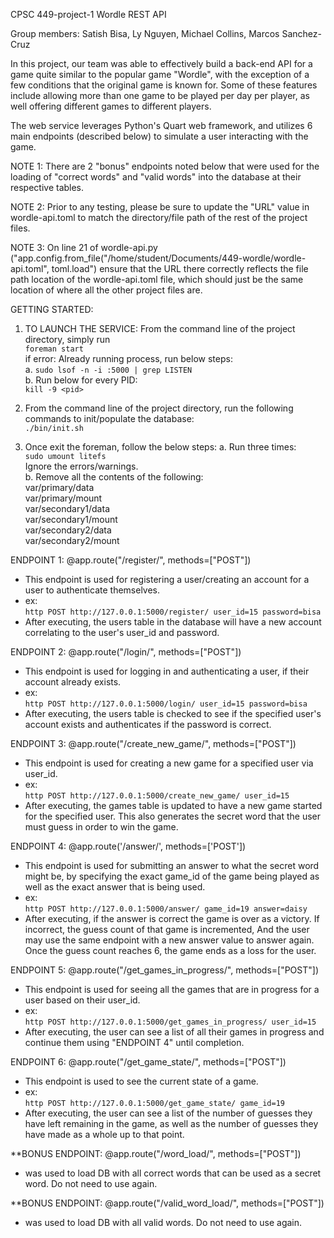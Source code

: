 CPSC 449-project-1
Wordle REST API

Group members:
Satish Bisa,
 Ly Nguyen,
 Michael Collins,
 Marcos Sanchez-Cruz


In this project, our team was able to effectively build a back-end API for a game quite similar to the popular game "Wordle", with the exception of a few
conditions that the original game is known for. Some of these features include allowing more than one game to be played per day per player, as well offering
different games to different players. 

The web service leverages Python's Quart web framework, and utilizes 6 main endpoints (described below) to simulate a user interacting with the game. 

NOTE 1: There are 2 "bonus" endpoints noted below that were used for the loading of "correct words" and "valid words" into the database at their respective 
tables.

NOTE 2: Prior to any testing, please be sure to update the "URL" value in wordle-api.toml to match the directory/file path of the rest of the project files.

NOTE 3: On line 21 of wordle-api.py ("app.config.from_file("/home/student/Documents/449-wordle/wordle-api.toml", toml.load") ensure that the URL there correctly reflects the file path location of the wordle-api.toml file, which should just be the same location of where all the other project files are. 


GETTING STARTED:

1. TO LAUNCH THE SERVICE:
From the command line of the project directory, simply run   
	`foreman start`  
if error: Already running process, run below steps:  
	a. `sudo lsof -n -i :5000 | grep LISTEN`  
	b. Run below for every PID:  
	   `kill -9 <pid>`  

2. From the command line of the project directory, run the following commands to init/populate the database:  
	`./bin/init.sh`

3. Once exit the foreman, follow the below steps:
	a. Run three times:   
		`sudo umount litefs`  
	Ignore the errors/warnings.  
	b. Remove all the contents of the following:  
		var/primary/data  
		var/primary/mount  
		var/secondary1/data  
		var/secondary1/mount  
		var/secondary2/data  
		var/secondary2/mount


ENDPOINT 1: @app.route("/register/", methods=["POST"])
- This endpoint is used for registering a user/creating an account for a user to authenticate themselves.
- ex:   
	`http POST http://127.0.0.1:5000/register/ user_id=15 password=bisa`  
- After executing, the users table in the database will have a new account correlating to the user's user_id and password.

ENDPOINT 2: @app.route("/login/", methods=["POST"])
- This endpoint is used for logging in and authenticating a user, if their account already exists. 
- ex:   
	`http POST http://127.0.0.1:5000/login/ user_id=15 password=bisa`  
- After executing, the users table is checked to see if the specified user's account exists and authenticates if the password is correct.

ENDPOINT 3: @app.route("/create_new_game/", methods=["POST"])
- This endpoint is used for creating a new game for a specified user via user_id.
- ex:   
	`http POST http://127.0.0.1:5000/create_new_game/ user_id=15`  
- After executing, the games table is updated to have a new game started for the specified user. This also generates the secret word
that the user must guess in order to win the game.

ENDPOINT 4: @app.route('/answer/', methods=['POST'])
- This endpoint is used for submitting an answer to what the secret word might be, by specifying the exact game_id of the game being
played as well as the exact answer that is being used.
- ex:   
	`http POST http://127.0.0.1:5000/answer/ game_id=19 answer=daisy`  
- After executing, if the answer is correct the game is over as a victory. If incorrect, the guess count of that game is incremented,
And the user may use the same endpoint with a new answer value to answer again. Once the guess count reaches 6, the game ends as a 
loss for the user. 

ENDPOINT 5: @app.route("/get_games_in_progress/", methods=["POST"])
- This endpoint is used for seeing all the games that are in progress for a user based on their user_id.
- ex:   
	`http POST http://127.0.0.1:5000/get_games_in_progress/ user_id=15`  
- After executing, the user can see a list of all their games in progress and continue them using "ENDPOINT 4" until completion.

ENDPOINT 6: @app.route("/get_game_state/", methods=["POST"])
- This endpoint is used to see the current state of a game.
- ex:   
	`http POST http://127.0.0.1:5000/get_game_state/ game_id=19`  
- After executing, the user can see a list of the number of guesses they have left remaining in the game, as well as the number
of guesses they have made as a whole up to that point.

**BONUS ENDPOINT: @app.route("/word_load/", methods=["POST"])
- was used to load DB with all correct words that can be used as a secret word. Do not need to use again.

**BONUS ENDPOINT: @app.route("/valid_word_load/", methods=["POST"])
- was used to load DB with all valid words. Do not need to use again.
